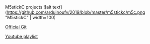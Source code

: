 M5stickC projects
![alt text](https://github.com/arduinoufv/2019/blob/master/m5stickc/m5c.png "M5stickC" | width=100)

[Official Git](https://github.com/m5stack/M5StickC)

[Youtube playlist](https://mail.google.com/mail/u/2/#label/m5stick/FMfcgxwGCHBSsSGGLsSxWzzmDFnMMsNv)

